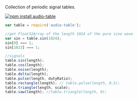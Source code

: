Collection of periodic signal tables.

[![npm install audio-table](https://nodei.co/npm/audio-table.png?mini=true)](https://npmjs.org/package/audio-table/)

```js
var table = require('audio-table');

//get Float32Array of the length 1024 of the pure sine wave
var sin = table.sin(1024);
sin[0] === 1;
sin[1023] === 1;

//signals
table.sin(length);
table.cos(length);
table.noise(length);
table.delta(length);
table.pulse(length, dutyRatio);
table.rectangle(length); // table.pulse(length, 0.5);
table.triangle(length, scale);
table.saw(length); //table.triangle(length, 0);
```